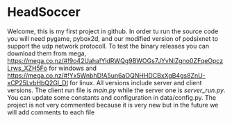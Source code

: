 # HeadSoccer

Welcome, this is my first project in github. In order tu run the source code you will need pygame, pybox2d, and our modified version of podsixnet to support the udp network protocoll. To test the binary releases you can download them from mega, https://mega.co.nz/#!9o42Uaha!YldRWQg9BWOGs7JYvNIZgno0ZFqeOpczLrws_XZH5Fo for windows and https://mega.co.nz/#!Yx5WnbhD!A5un6aOQNHHDCBxXgB4gs8ZnU-xCP25LvbHbQ2Gl_DI for linux. All versions include server and client versions. The client run file is *main.py* while the server one is *server_run.py*. You can update some constants and configuration in data/config.py. The project is not very commented because it is very new but in the future we will add comments to each file
